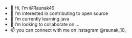 - 👋 Hi, I’m @Raunak49
- 👀 I’m interested in contributing to open source
- 🌱 I’m currently learning java
- 💞️ I’m looking to collaborate on ...
- 📫 you can connect with me on instagram @raunak_10_

<!---
Raunak49/Raunak49 is a ✨ special ✨ repository because its `README.md` (this file) appears on your GitHub profile.
You can click the Preview link to take a look at your changes.
--->
